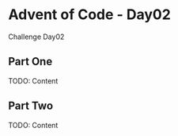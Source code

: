 # Advent of Code - Day02

<!-- MDOC !-->

Challenge Day02

## Part One

TODO: Content

## Part Two

TODO: Content

